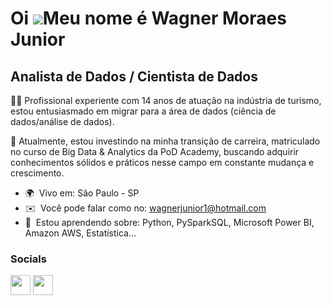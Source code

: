Oi ![](https://user-images.githubusercontent.com/18350557/176309783-0785949b-9127-417c-8b55-ab5a4333674e.gif)Meu nome é Wagner Moraes Junior
============================================================================================================================================

Analista de Dados / Cientista de Dados
------------------

👨‍💻 Profissional experiente com 14 anos de atuação na indústria de turismo, estou entusiasmado em migrar para a área de dados (ciência de dados/análise de dados). 

📖 Atualmente, estou investindo na minha transição de carreira, matriculado no curso de Big Data & Analytics da PoD Academy, buscando adquirir conhecimentos sólidos e práticos nesse campo em constante mudança e crescimento.
 
  
 
* 🌍  Vivo em: São Paulo - SP
* ✉️  Você pode falar como no: [wagnerjunior1@hotmail.com](mailto:wagnerjunior1@hotmail.com)
* 🧠  Estou aprendendo sobre: Python, PySparkSQL, Microsoft Power BI, Amazon AWS, Estatística...


### Socials

<p align="left"> <a href="https://www.github.com/wagnermoraesjr" target="_blank" rel="noreferrer"><img src="https://raw.githubusercontent.com/danielcranney/readme-generator/main/public/icons/socials/github.svg" width="32" height="32" /></a> <a href="https://www.linkedin.com/in/wagnermoraesjr" target="_blank" rel="noreferrer"><img src="https://raw.githubusercontent.com/danielcranney/readme-generator/main/public/icons/socials/linkedin.svg" width="32" height="32" /></a></p>
